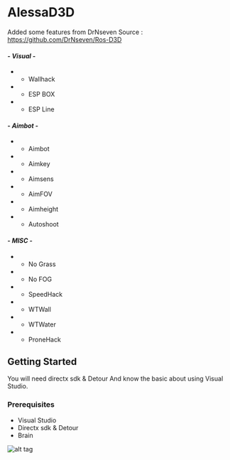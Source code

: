 # AlessaD3D
Added some features from  DrNseven Source :
https://github.com/DrNseven/Ros-D3D

#### - *Visual* -

* - Wallhack
* - ESP BOX
* - ESP Line

#### - *Aimbot* -

* - Aimbot
* - Aimkey
* - Aimsens
* - AimFOV
* - Aimheight
* - Autoshoot

#### - *MISC* -

* - No Grass
* - No FOG
* - SpeedHack
* - WTWall
* - WTWater
* - ProneHack

## Getting Started
You will need directx sdk & Detour
And know the basic about using Visual Studio.


### Prerequisites
* Visual Studio
* Directx sdk & Detour
* Brain

![alt tag](https://github.com/alessa0008/AlessaD3D/blob/master/menu.png)
